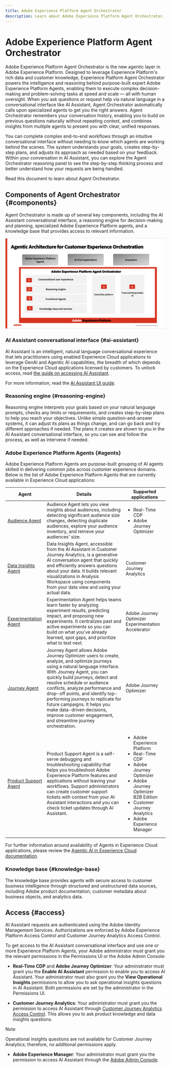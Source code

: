 ```yaml
---
title: Adobe Experience Platform Agent Orchestrator
description: Learn about Adobe Experience Platform Agent Orchestrator.
---
```

# Adobe Experience Platform Agent Orchestrator

Adobe Experience Platform Agent Orchestrator is the new agentic layer in Adobe Experience Platform. Designed to leverage Experience Platform's rich data and customer knowledge, Experience Platform Agent Orchestrator powers the intelligence and reasoning behind purpose-built expert Adobe Experience Platform Agents, enabling them to execute complex decision-making and problem-solving tasks at speed and scale — all with human oversight. When you ask questions or request help via natural language in a conversational interface like AI Assistant, Agent Orchestrator automatically calls upon specialized agents to get you the right answers. Agent Orchestrator remembers your conversation history, enabling you to build on previous questions naturally without repeating context, and combines insights from multiple agents to present you with clear, unified responses.

You can complete complex end-to-end workflows through an intuitive conversational interface without needing to know which agents are working behind the scenes. The system understands your goals, creates step-by-step plans, and adjusts its approach as needed based on your feedback. Within your conversation in AI Assistant, you can explore the Agent Orchestrator reasoning panel to see the step-by-step thinking process and better understand how your requests are being handled.

Read this document to learn about Agent Orchestrator.

## Components of Agent Orchestrator {#components}

Agent Orchestrator is made up of several key components, including the AI Assistant conversational interface, a reasoning engine for decision-making and planning, specialized Adobe Experience Platform agents, and a knowledge base that provides access to relevant information.

![The marketing architecture of Agent Orchestrator.](./images/agent-orchestrator/agentic-architecture.png)

### AI Assistant conversational interface {#ai-assistant}

AI Assistant is an intelligent, natural language conversational experience that lets practitioners using enabled Experience Cloud applications to leverage GenAI and Agentic AI capabilities, the breadth of which depends on the Experience Cloud applications licensed by customers. To unlock access, read [the guide on accessing AI Assistant](https://experienceleague.adobe.com/en/docs/experience-platform/ai-assistant/access).

For more information, read the [AI Assistant UI guide](../ai-assistant/ai-assistant-ui.md).

### Reasoning engine {#reasoning-engine}

Reasoning engine interprets your goals based on your natural language prompts, checks any limits or requirements, and creates step-by-step plans to help you reach your objectives. Unlike simple question-and-answer systems, it can adjust its plans as things change, and can go back and try different approaches if needed. The plans it creates are shown to you in the AI Assistant conversational interface, so you can see and follow the process, as well as intervene if needed.

### Adobe Experience Platform Agents {#agents}

Adobe Experience Platform Agents are purpose-built grouping of AI agents skilled in delivering common jobs across customer experience domains. Below is the list of Adobe Experience Platform Agents that are currently available in Experience Cloud applications:

| Agent | Details | Supported applications |
| --- | --- | --- |
| [Audience Agent](audience.md) | Audience Agent lets you view insights about audiences, including detecting significant audience size changes, detecting duplicate audiences, explore your audience inventory, and retrieve your audiences' size. | <ul><li>Real-Time CDP</li><li>Adobe Journey Optimizer</li></ul> |
| [Data Insights Agent](https://experienceleague.adobe.com/en/docs/analytics-platform/using/cja-overview/cja-b2c-overview/data-analysis-ai) | Data Insights Agent, accessible from the AI Assistant in Customer Journey Analytics, is a generative AI conversation agent that quickly and efficiently answers questions about your data. It builds relevant visualizations in Analysis Workspace using components from your data view and using your actual data. | Customer Journey Analytics |
| [Experimentation Agent](./agent-experiment.md) | Experimentation Agent helps teams learn faster by analyzing experiment results, predicting impact, and proposing new experiments. It centralizes past and active experiments so you can build on what you've already learned, spot gaps, and prioritize what to test next. | Adobe Journey Optimizer Experimentation Accelerator |
| [Journey Agent](./ajo-agent-analyze.md) | Journey Agent allows Adobe Journey Optimizer users to create, analyze, and optimize journeys using a natural language interface. With Journey Agent, you can quickly build journeys, detect and resolve schedule or audience conflicts, analyze performance and drop-off points, and identify top-performing journeys to replicate for future campaigns. It helps you make data-driven decisions, improve customer engagement, and streamline journey orchestration. | Adobe Journey Optimizer |
| [Product Support Agent](https://experienceleague.adobe.com/en/docs/experience-platform/ai-assistant/new-features/customer-support) | Product Support Agent is a self-serve debugging and troubleshooting capability that helps you troubleshoot Adobe Experience Platform features and applications without leaving your workflows. Support administrators can create customer support tickets with context from your AI Assistant interactions and you can check ticket updates through AI Assistant. | <ul><li>Adobe Experience Platform</li><li>Real-Time CDP</li><li>Adobe Journey Optimizer</li><li>Adobe Journey Optimizer B2B Edition</li><li>Customer Journey Analytics</li><li>Adobe Experience Manager</li></ul> |

For further information around availability of Agents in Experience Cloud applications, please review the [Agentic AI in Experience Cloud documentation](https://experienceleague.adobe.com/en/docs/core-services/interface/features/agentic-ai).

### Knowledge base {#knowledge-base}

The knowledge base provides agents with secure access to customer business intelligence through structured and unstructured data sources, including Adobe product documentation, customer metadata about business objects, and analytics data.

## Access {#access}

AI Assistant requests are authenticated using the Adobe Identity Management Services. Authorizations are enforced by Adobe Experience Platform Access Control and Customer Journey Analytics Access Control.

To get access to the AI Assistant conversational interface and use one or more Experience Platform Agents, your Adobe administrator must grant you the relevant permissions in the Permissions UI or the Adobe Admin Console:

* **Real-Time CDP** and **Adobe Journey Optimizer**: Your administrator must grant you the **Enable AI Assistant** permission to enable you to access AI Assistant. Your administrator must also grant you the **View Operational Insights** permissions to allow you to ask operational insights questions in AI Assistant. Both permissions are set by the administrator in the Permissions UI.

* **Customer Journey Analytics**: Your administrator must grant you the permission to access AI Assistant through [Customer Journey Analytics Access Control](https://experienceleague.adobe.com/en/docs/analytics-platform/using/technotes/access-control). This allows you to ask product knowledge and data insights questions. 

>[!NOTE]
>
>Operational insights questions are not available for Customer Journey Analytics; therefore, no additional permissions apply.

* **Adobe Experience Manager**: Your administrator must grant you the permission to access AI Assistant through the [Adobe Admin Console](https://helpx.adobe.com/enterprise/using/admin-console.html).

